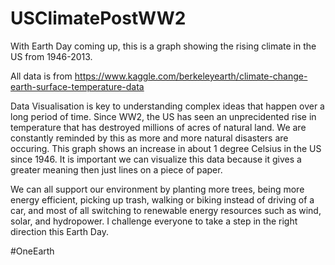 # USClimatePostWW2
With Earth Day coming up, this is a graph showing the rising climate in the US from 1946-2013.

All data is from https://www.kaggle.com/berkeleyearth/climate-change-earth-surface-temperature-data

Data Visualisation is key to understanding complex ideas that happen over a long period of time. Since WW2, the US has seen an unprecidented rise in temperature that has destroyed millions of acres of natural land. We are constantly reminded by this as more and more natural disasters are occuring. This graph shows an increase in about 1 degree Celsius in the US since 1946. It is important we can visualize this data because it gives a greater meaning then just lines on a piece of paper. 

We can all support our environment by planting more trees, being more energy efficient, picking up trash, walking or biking instead of driving of a car, and most of all switching to renewable energy resources such as wind, solar, and hydropower. I challenge everyone to take a step in the right direction this Earth Day. 

#OneEarth
